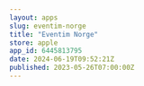 ```yaml
---
layout: apps
slug: eventim-norge
title: "Eventim Norge"
store: apple
app_id: 6445813795
date: 2024-06-19T09:52:21Z
published: 2023-05-26T07:00:00Z
---
```

